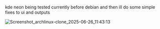 kde neon being tested currently before debian and then ill do some simple fixes to ui and outputs

![Screenshot_archlinux-clone_2025-06-26_11:43:13](https://github.com/user-attachments/assets/c7475083-ce52-48d3-80cf-4253b935da32)
